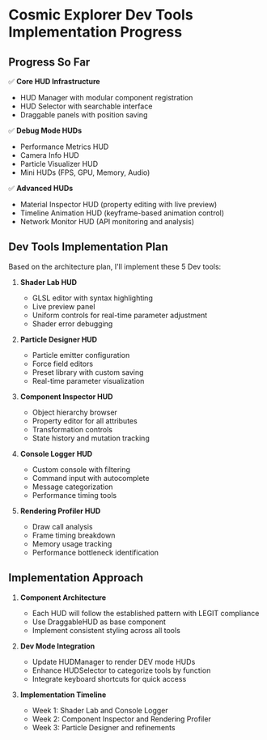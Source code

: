 
# Cosmic Explorer Dev Tools Implementation Progress

## Progress So Far
✅ **Core HUD Infrastructure**
- HUD Manager with modular component registration
- HUD Selector with searchable interface
- Draggable panels with position saving

✅ **Debug Mode HUDs**
- Performance Metrics HUD
- Camera Info HUD
- Particle Visualizer HUD
- Mini HUDs (FPS, GPU, Memory, Audio)

✅ **Advanced HUDs**
- Material Inspector HUD (property editing with live preview)
- Timeline Animation HUD (keyframe-based animation control)
- Network Monitor HUD (API monitoring and analysis)

## Dev Tools Implementation Plan

Based on the architecture plan, I'll implement these 5 Dev tools:

1. **Shader Lab HUD**
   - GLSL editor with syntax highlighting
   - Live preview panel
   - Uniform controls for real-time parameter adjustment
   - Shader error debugging

2. **Particle Designer HUD**
   - Particle emitter configuration
   - Force field editors
   - Preset library with custom saving
   - Real-time parameter visualization

3. **Component Inspector HUD**
   - Object hierarchy browser
   - Property editor for all attributes
   - Transformation controls
   - State history and mutation tracking

4. **Console Logger HUD**
   - Custom console with filtering
   - Command input with autocomplete
   - Message categorization
   - Performance timing tools

5. **Rendering Profiler HUD**
   - Draw call analysis
   - Frame timing breakdown
   - Memory usage tracking
   - Performance bottleneck identification

## Implementation Approach

1. **Component Architecture**
   - Each HUD will follow the established pattern with LEGIT compliance
   - Use DraggableHUD as base component
   - Implement consistent styling across all tools

2. **Dev Mode Integration**
   - Update HUDManager to render DEV mode HUDs
   - Enhance HUDSelector to categorize tools by function
   - Integrate keyboard shortcuts for quick access

3. **Implementation Timeline**
   - Week 1: Shader Lab and Console Logger
   - Week 2: Component Inspector and Rendering Profiler
   - Week 3: Particle Designer and refinements


